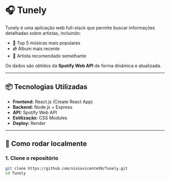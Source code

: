 # 🎧 Tunely

Tunely é uma aplicação web full-stack que permite buscar informações detalhadas sobre artistas, incluindo:

- 🎵 Top 5 músicas mais populares
- 💿 Álbum mais recente
- 🤝 Artista recomendado semelhante

Os dados são obtidos da **Spotify Web API** de forma dinâmica e atualizada.

---

## 📦 Tecnologias Utilizadas

- **Frontend:** React.js (Create React App)
- **Backend:** Node.js + Express
- **API:** Spotify Web API
- **Estilização:** CSS Modules
- **Deploy:** Render

---

## 🚀 Como rodar localmente

### 1. Clone o repositório

```bash
git clone https://github.com/viniovicente99/Tunely.git
cd Tunely